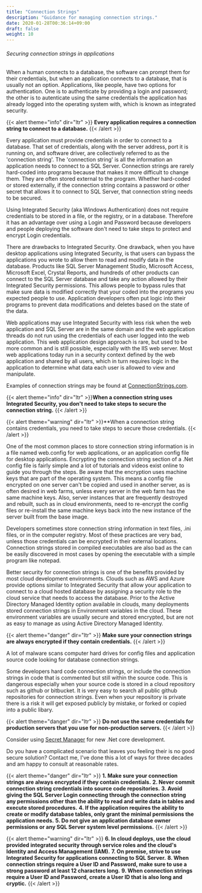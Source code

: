 ```yaml
---
title: "Connection Strings"
description: "Guidance for managing connection strings."
date: 2020-01-28T00:36:14+09:00
draft: false
weight: 10
---
```


###### Securing connection strings in applications

When a human connects to a database, the software can prompt them for their credentials, but when an application connects to a database, that is usually not an option.  Applications, like people, have two options for authentication.  One is to authenticate by providing a login and password; the other is to autenticate using the same credentials the application has already logged into the operating system with, which is known as integrated security.

{{< alert theme="info" dir="ltr" >}} **Every application requires a connection string to connect to a database.**
{{< /alert >}}

Every application must provide credentials in order to connect to a database.  That set of credentials, along with the server address, port it is running on, and software driver, are collectively referred to as the 'connection string'.  The 'connection string' is all the information an application needs to connect to a SQL Server.  Connection strings are rarely hard-coded into programs because that makes it more difficult to change them.  They are often stored external to the program.  Whether hard-coded or stored externally, if the connection string contains a password or other secret that allows it to connect to SQL Server, that connection string needs to be secured.

Using Integrated Security (aka Windows Authentication) does not require credentials to be stored in a file, or the registry, or in a database.  Therefore it has an advantage over using a Login and Password because developers and people deploying the software don't need to take steps to protect and encrypt Login credentials.

There are drawbacks to Integrated Security.  One drawback, when you have desktop applications using Integrated Security, is that users can bypass the applications you wrote to allow them to read and modify data in the database.  Products like SQL Server Management Studio, Microsoft Access, Microsoft Excel, Crystal Reports, and hundreds of other products can connect to the SQL Server database and take any action allowed by their Integrated Security permissions.  This allows people to bypass rules that make sure data is modified correctly that your coded into the programs you expected people to use.  Application developers often put logic into their programs to prevent data modifications and deletes based on the state of the data.

Web applications may use Integrated Security with less risk when the web application and SQL Server are in the same domain and the web application threads do not run using the credentials of each user logged into the web application.  This web application design approach is rare, but used to be more common and is still possible, especially with the IIS web server.  Most web applications today run in a security context defined by the web application and shared by all users, which in turn requires logic in the application to determine what data each user is allowed to view and manipulate.

Examples of connection strings may be found at [ConnectionStrings.com](https://www.connectionstrings.com/sql-server/).

{{< alert theme="info" dir="ltr" >}}**When a connection string uses Integrated Security, you don't need to take steps to secure the connection string.**
{{< /alert >}}

{{< alert theme="warning" dir="ltr" >}}**When a connection string contains credentials, you need to take steps to secure those credentials.
{{< /alert >}}

One of the most common places to store connection string information is in a file named web.config for web applications, or an application config file for desktop applications.  Encrypting the connection string section of a .Net config file is fairly simple and a lot of tutorials and videos exist online to guide you through the steps.  Be aware that the encryption uses machine keys that are part of the operating system.  This means a config file encrypted on one server can't be copied and used in another server, as is often desired in web farms, unless every server in the web farm has the same machine keys.  Also, server instances that are frequently destroyed and rebuilt, such as in cloud environments, need to re-encrypt the config files or re-install the same machine keys back into the new instance of the server built from the base image.

Developers sometimes store connection string information in text files, .ini files, or in the computer registry.  Most of these practices are very bad, unless those credentials can be encrypted in their external locations.  Connection strings stored in compiled executables are also bad as the can be easily discovered in most cases by opening the executable with a simple program like notepad.

Better security for connection strings is one of the benefits provided by most cloud development environments.  Clouds such as AWS and Azure provide options similar to Integrated Security that allow your application to connect to a cloud hosted database by assigning a security role to the cloud service that needs to access the database.  Prior to the Active Directory Managed Identity option available in clouds, many deployments stored connection strings in Environment variables in the cloud.  These environment variables are usually secure and stored encrypted, but are not as easy to manage as using Active Directory Managed Identity.

{{< alert theme="danger" dir="ltr" >}} **Make sure your connection strings are always encrypted if they contain credentials.**
{{< /alert >}}

A lot of malware scans computer hard drives for config files and application source code looking for database connection strings.

Some developers hard code connection strings, or include the connection strings in code that is commented but still within the source code.  This is dangerous especially when your source code is stored in a cloud repository such as github or bitbucket.  It is very easy to search all public github repositories for connection strings.  Even when your repository is private there is a risk it will get exposed publicly by mistake, or forked or copied into a public libary.

{{< alert theme="danger" dir="ltr" >}} **Do not use the same credentials for production servers that you use for non-production servers.**
{{< /alert >}}

Consider using [Secret Manager](https://docs.microsoft.com/en-us/aspnet/core/security/app-secrets) for new .Net core development.


Do you have a complicated scenario that leaves you feeling their is no good secure solution?  Contact me, I've done this a lot of ways for three decades and am happy to consult at reasonable rates.


{{< alert theme="danger" dir="ltr" >}}
**1. Make sure your connection strings are always encrypted if they contain credentials.**
**2. Never commit connection string credentials into source code repositories.**
**3. Avoid giving the SQL Server Login connecting through the connection string any permissions other than the ability to read and write data in tables and execute stored procedures.**
**4. If the application requires the ability to create or modify database tables, only grant the minimal permissions the application needs.**
**5. Do not give an application database owner permissions or any SQL Server system level permissions.**
{{< /alert >}}

{{< alert theme="warning" dir="ltr" >}}
**6. In cloud deploys, use the cloud provided integrated security through service roles and the cloud's Identity and Access Management (IAM).**
**7. On premise, strive to use Integrated Security for applications connecting to SQL Server.**
**8. When connection strings require a User ID and Password, make sure to use a strong password at least 12 characters long.**
**9. When connection strings require a User ID and Password, create a User ID that is also long and cryptic.**
{{< /alert >}}
